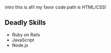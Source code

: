 intro
this is afi!
my favor code path is HTML/CSS!
## Deadly Skills

* Ruby on Rails
* JavaScript
* Node.js